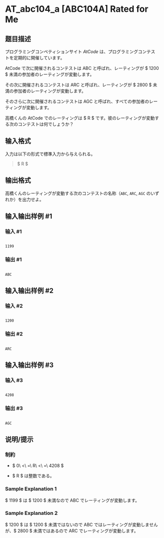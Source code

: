 # AT_abc104_a [ABC104A] Rated for Me

## 题目描述

[problemUrl]: https://atcoder.jp/contests/abc104/tasks/abc104_a

プログラミングコンペティションサイト *AtCode* は、プログラミングコンテストを定期的に開催しています。

AtCode で次に開催されるコンテストは ABC と呼ばれ、レーティングが $ 1200 $ 未満の参加者のレーティングが変動します。

その次に開催されるコンテストは ARC と呼ばれ、レーティングが $ 2800 $ 未満の参加者のレーティングが変動します。

そのさらに次に開催されるコンテストは AGC と呼ばれ、すべての参加者のレーティングが変動します。

高橋くんの AtCode でのレーティングは $ R $ です。彼のレーティングが変動する次のコンテストは何でしょうか？

## 输入格式

入力は以下の形式で標準入力から与えられる。

> $ R $

## 输出格式

高橋くんのレーティングが変動する次のコンテストの名称（`ABC`, `ARC`, `AGC` のいずれか）を出力せよ。

## 输入输出样例 #1

### 输入 #1

```
1199
```

### 输出 #1

```
ABC
```

## 输入输出样例 #2

### 输入 #2

```
1200
```

### 输出 #2

```
ARC
```

## 输入输出样例 #3

### 输入 #3

```
4208
```

### 输出 #3

```
AGC
```

## 说明/提示

### 制約

- $ 0\ <\ =\ R\ <\ =\ 4208 $
- $ R $ は整数である。

### Sample Explanation 1

$ 1199 $ は $ 1200 $ 未満なので ABC でレーティングが変動します。

### Sample Explanation 2

$ 1200 $ は $ 1200 $ 未満ではないので ABC ではレーティングが変動しませんが、$ 2800 $ 未満ではあるので ARC でレーティングが変動します。